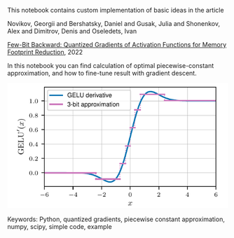 This notebook contains custom implementation of basic ideas in the article 

Novikov, Georgii and Bershatsky, Daniel and Gusak, Julia and Shonenkov, Alex and Dimitrov, Denis and Oseledets, Ivan

[Few-Bit Backward: Quantized Gradients of Activation Functions for Memory Footprint Reduction](https://arxiv.org/pdf/2202.00441.pdf), 2022

In this notebook you can find calculation of optimal piecewise-constant approximation, and how to fine-tune result with gradient descent.

![This is an image](./discrete-gradient/image1.png)

Keywords: Python, quantized gradients, piecewise constant approximation, numpy, scipy, simple code, example
